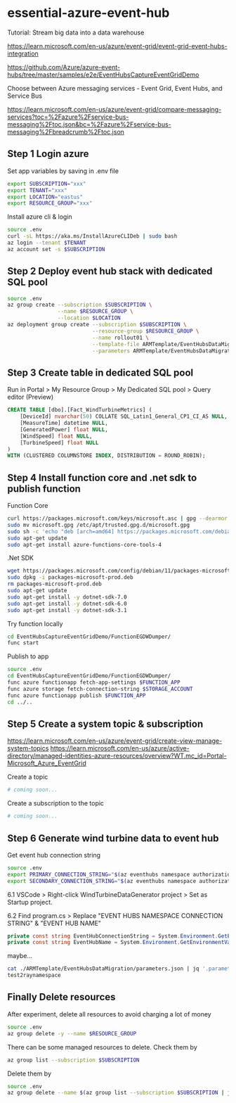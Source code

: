 # essential-azure-event-hub

Tutorial: Stream big data into a data warehouse

<https://learn.microsoft.com/en-us/azure/event-grid/event-grid-event-hubs-integration>

<https://github.com/Azure/azure-event-hubs/tree/master/samples/e2e/EventHubsCaptureEventGridDemo>

Choose between Azure messaging services - Event Grid, Event Hubs, and Service Bus

<https://learn.microsoft.com/en-us/azure/event-grid/compare-messaging-services?toc=%2Fazure%2Fservice-bus-messaging%2Ftoc.json&bc=%2Fazure%2Fservice-bus-messaging%2Fbreadcrumb%2Ftoc.json>

## Step 1 Login azure

Set app variables by saving in .env file

```bash
export SUBSCRIPTION="xxx"
export TENANT="xxx"
export LOCATION="eastus"
export RESOURCE_GROUP="xxx"
```

Install azure cli & login

```bash
source .env
curl -sL https://aka.ms/InstallAzureCLIDeb | sudo bash
az login --tenant $TENANT
az account set -s $SUBSCRIPTION
```

## Step 2 Deploy event hub stack with dedicated SQL pool

```bash
source .env
az group create --subscription $SUBSCRIPTION \
                --name $RESOURCE_GROUP \
                --location $LOCATION
az deployment group create --subscription $SUBSCRIPTION \
                           --resource-group $RESOURCE_GROUP \
                           --name rollout01 \
                           --template-file ARMTemplate/EventHubsDataMigration/template.json \
                           --parameters ARMTemplate/EventHubsDataMigration/parameters.json
```

## Step 3 Create table in dedicated SQL pool

Run in Portal > My Resource Group > My Dedicated SQL pool > Query editor (Preview)

```SQL
CREATE TABLE [dbo].[Fact_WindTurbineMetrics] (
    [DeviceId] nvarchar(50) COLLATE SQL_Latin1_General_CP1_CI_AS NULL, 
    [MeasureTime] datetime NULL, 
    [GeneratedPower] float NULL, 
    [WindSpeed] float NULL, 
    [TurbineSpeed] float NULL
)
WITH (CLUSTERED COLUMNSTORE INDEX, DISTRIBUTION = ROUND_ROBIN);
```

## Step 4 Install function core and .net sdk to publish function

Function Core

```bash
curl https://packages.microsoft.com/keys/microsoft.asc | gpg --dearmor > microsoft.gpg
sudo mv microsoft.gpg /etc/apt/trusted.gpg.d/microsoft.gpg
sudo sh -c 'echo "deb [arch=amd64] https://packages.microsoft.com/debian/$(lsb_release -rs | cut -d'.' -f 1)/prod $(lsb_release -cs) main" > /etc/apt/sources.list.d/dotnetdev.list'
sudo apt-get update
sudo apt-get install azure-functions-core-tools-4
```

.Net SDK

```bash
wget https://packages.microsoft.com/config/debian/11/packages-microsoft-prod.deb -O packages-microsoft-prod.deb
sudo dpkg -i packages-microsoft-prod.deb
rm packages-microsoft-prod.deb
sudo apt-get update
sudo apt-get install -y dotnet-sdk-7.0
sudo apt-get install -y dotnet-sdk-6.0
sudo apt-get install -y dotnet-sdk-3.1
```

Try function locally

```bash
cd EventHubsCaptureEventGridDemo/FunctionEGDWDumper/
func start
```

Publish to app

```bash
source .env
cd EventHubsCaptureEventGridDemo/FunctionEGDWDumper/
func azure functionapp fetch-app-settings $FUNCTION_APP
func azure storage fetch-connection-string $STORAGE_ACCOUNT
func azure functionapp publish $FUNCTION_APP
cd ../..
```

## Step 5 Create a system topic & subscription

<https://learn.microsoft.com/en-us/azure/event-grid/create-view-manage-system-topics>
<https://learn.microsoft.com/en-us/azure/active-directory/managed-identities-azure-resources/overview?WT.mc_id=Portal-Microsoft_Azure_EventGrid>

Create a topic

```bash
# coming soon...
```

Create a subscription to the topic

```bash
# coming soon...
```

## Step 6 Generate wind turbine data to event hub

Get event hub connection string

```bash
source .env
export PRIMARY_CONNECTION_STRING="$(az eventhubs namespace authorization-rule keys list --resource-group $RESOURCE_GROUP --namespace-name $EVENTHUB_NAMESPACE --name RootManageSharedAccessKey | jq '.primaryConnectionString' | tr -d '"')"
export SECONDARY_CONNECTION_STRING="$(az eventhubs namespace authorization-rule keys list --resource-group $RESOURCE_GROUP --namespace-name $EVENTHUB_NAMESPACE --name RootManageSharedAccessKey | jq '.secondaryConnectionString' | tr -d '"')"
```

6.1 VSCode > Right-click WindTurbineDataGenerator project > Set as Startup project.

6.2 Find program.cs > Replace "EVENT HUBS NAMESPACE CONNECTION STRING" & "EVENT HUB NAME"

```C#
private const string EventHubConnectionString = System.Environment.GetEnvironmentVariable("EVENTHUB_NAMESPACE");
private const string EventHubName = System.Environment.GetEnvironmentVariable("EVENTHUB_NAME");
```

maybe...

```bash
cat ./ARMTemplate/EventHubsDataMigration/parameters.json | jq '.parameters.eventHubNamespaceName.value' | tr -d '"'
test2raynamespace
```

## Finally Delete resources

After experiment, delete all resources to avoid charging a lot of money

```bash
source .env
az group delete -y --name $RESOURCE_GROUP
```

There can be some managed resources to delete. Check them by

```bash
az group list --subscription $SUBSCRIPTION
```

Delete them by

```bash
source .env
az group delete --name $(az group list --subscription $SUBSCRIPTION | jq '.[].name' | tr -d '"')
```
